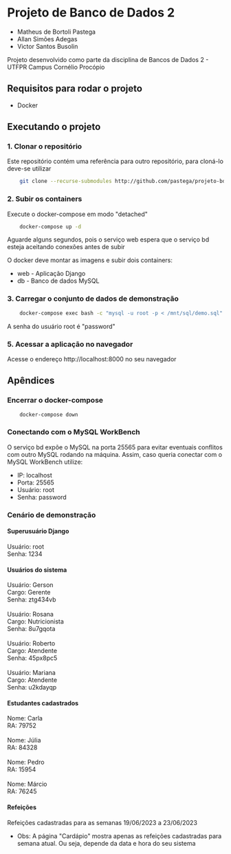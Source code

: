 # Projeto de Banco de Dados 2

- Matheus de Bortoli Pastega
- Allan Simões Adegas
- Victor Santos Busolin

Projeto desenvolvido como parte da disciplina de Bancos de Dados 2 - UTFPR Campus Cornélio Procópio

## Requisitos para rodar o projeto

- Docker

## Executando o projeto

### 1. Clonar o repositório

Este repositório contém uma referência para outro repositório, para cloná-lo deve-se utilizar

```sh
    git clone --recurse-submodules http://github.com/pastega/projeto-bd2
```

### 2. Subir os containers

Execute o docker-compose em modo "detached"

```sh
    docker-compose up -d
```

Aguarde alguns segundos, pois o serviço web espera que o serviço bd esteja aceitando conexões antes de subir

O docker deve montar as imagens e subir dois containers:

- web - Aplicação Django
- db - Banco de dados MySQL

### 3. Carregar o conjunto de dados de demonstração

```sh
    docker-compose exec bash -c "mysql -u root -p < /mnt/sql/demo.sql"
```

A senha do usuário root é "password"

### 5. Acessar a aplicação no navegador

Acesse o endereço http://localhost:8000 no seu navegador

## Apêndices

### Encerrar o docker-compose

```sh
    docker-compose down
```

### Conectando com o MySQL WorkBench

O serviço bd expõe o MySQL na porta 25565 para evitar eventuais conflitos com outro MySQL rodando na máquina.
Assim, caso queria conectar com o MySQL WorkBench utilize:

- IP: localhost
- Porta: 25565
- Usuário: root
- Senha: password

### Cenário de demonstração

#### Superusuário Django

Usuário: root\
Senha: 1234

#### Usuários do sistema

Usuário: Gerson\
Cargo: Gerente\
Senha: ztg434vb\
\
Usuário: Rosana\
Cargo: Nutricionista\
Senha: 8u7gqota\
\
Usuário: Roberto\
Cargo: Atendente\
Senha: 45px8pc5\
\
Usuário: Mariana\
Cargo: Atendente\
Senha: u2kdayqp

#### Estudantes cadastrados

Nome: Carla\
RA: 79752\
\
Nome: Júlia\
RA: 84328\
\
Nome: Pedro\
RA: 15954\
\
Nome: Márcio\
RA: 76245

#### Refeições

Refeições cadastradas para as semanas
19/06/2023 a 23/06/2023

- Obs: A página "Cardápio" mostra apenas as refeições cadastradas para semana atual.
  Ou seja, depende da data e hora do seu sistema
